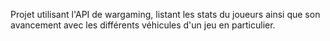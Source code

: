 Projet utilisant l'API de wargaming, listant les stats du joueurs ainsi que son avancement avec les différents véhicules d'un jeu en particulier.
